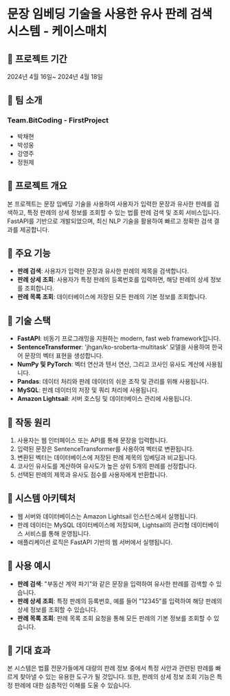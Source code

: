 # 문장 임베딩 기술을 사용한 유사 판례 검색 시스템 - 케이스매치

## 📅 프로젝트 기간
2024년 4월 16일~ 2024년 4월 18일

## 👥 팀 소개
### Team.BitCoding - FirstProject
- 박채현
- 박성웅
- 강영주
- 정원제

## 🍉 프로젝트 개요
본 프로젝트는 문장 임베딩 기술을 사용하여 사용자가 입력한 문장과 유사한 판례를 검색하고, 특정 판례의 상세 정보를 조회할 수 있는 법률 판례 검색 및 조회 서비스입니다. FastAPI를 기반으로 개발되었으며, 최신 NLP 기술을 활용하여 빠르고 정확한 검색 결과를 제공합니다.

## 🥦 주요 기능
- **판례 검색**: 사용자가 입력한 문장과 유사한 판례의 제목을 검색합니다.
- **판례 상세 조회**: 사용자가 특정 판례의 등록번호를 입력하면, 해당 판례의 상세 정보를 조회합니다.
- **판례 목록 조회**: 데이터베이스에 저장된 모든 판례의 기본 정보를 조회합니다.

## 🍪 기술 스택
- **FastAPI**: 비동기 프로그래밍을 지원하는 modern, fast web framework입니다.
- **SentenceTransformer**: 'jhgan/ko-sroberta-multitask' 모델을 사용하여 한국어 문장의 벡터 표현을 생성합니다.
- **NumPy 및 PyTorch**: 벡터 연산과 텐서 연산, 그리고 코사인 유사도 계산에 사용됩니다.
- **Pandas**: 데이터 처리와 판례 데이터의 쉬운 조작 및 관리를 위해 사용됩니다.
- **MySQL**: 판례 데이터의 저장 및 쿼리 처리에 사용됩니다.
- **Amazon Lightsail**: 서버 호스팅 및 데이터베이스 관리에 사용됩니다.

## 🍔 작동 원리
1. 사용자는 웹 인터페이스 또는 API를 통해 문장을 입력합니다.
2. 입력된 문장은 SentenceTransformer를 사용하여 벡터로 변환됩니다.
3. 변환된 벡터는 데이터베이스에 저장된 판례 제목의 임베딩과 비교됩니다.
4. 코사인 유사도를 계산하여 유사도가 높은 상위 5개의 판례를 선정합니다.
5. 선택된 판례의 제목과 유사도 점수를 사용자에게 반환합니다.

## 🍎 시스템 아키텍처
- 웹 서버와 데이터베이스는 Amazon Lightsail 인스턴스에서 실행됩니다.
- 판례 데이터는 MySQL 데이터베이스에 저장되며, Lightsail의 관리형 데이터베이스 서비스를 통해 운영됩니다.
- 애플리케이션 로직은 FastAPI 기반의 웹 서버에서 실행됩니다.

## 🌽 사용 예시
- **판례 검색**: "부동산 계약 파기"와 같은 문장을 입력하여 유사한 판례를 검색할 수 있습니다.
- **판례 상세 조회**: 특정 판례의 등록번호, 예를 들어 "12345"를 입력하여 해당 판례의 상세 정보를 조회할 수 있습니다.
- **판례 목록 조회**: 판례 목록 조회 요청을 통해 모든 판례의 기본 정보를 조회할 수 있습니다.

## 🍮 기대 효과
본 시스템은 법률 전문가들에게 대량의 판례 정보 중에서 특정 사안과 관련된 판례를 빠르게 찾아낼 수 있는 유용한 도구가 될 것입니다.
또한, 판례의 상세 정보 조회 기능은 특정 판례에 대한 심층적인 이해를 도울 수 있습니다.


